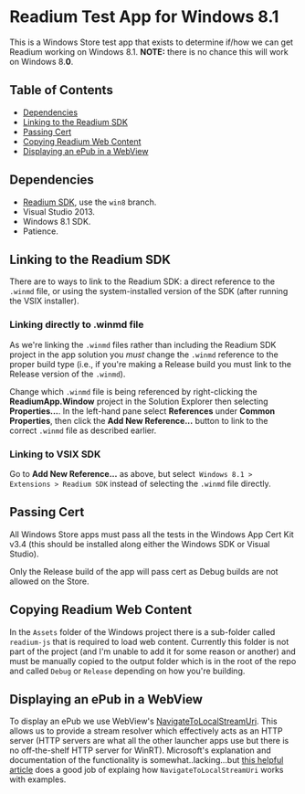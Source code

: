 # Readium Test App for Windows 8.1

This is a Windows Store test app that exists to determine if/how we can get Readium working on Windows 8.1. __NOTE:__ there is no chance this will work on Windows 8.__0__.

## Table of Contents

- [Dependencies](#dependencies)
- [Linking to the Readium SDK](#linking-to-the-readium-sdk)
- [Passing Cert](#passing-cert)
- [Copying Readium Web Content](#copying-readium-web-content)
- [Displaying an ePub in a WebView](#displaying-an-epub-in-a-webview)

## Dependencies

- [Readium SDK](https://github.com/TagCreativeStudio/readium-sdk), use the `win8` branch.
- Visual Studio 2013.
- Windows 8.1 SDK.
- Patience.

## Linking to the Readium SDK

There are to ways to link to the Readium SDK: a direct reference to the `.winmd` file, or using the system-installed version of the SDK (after running the VSIX installer).

### Linking directly to .winmd file

As we're linking the `.winmd` files rather than including the Readium SDK project in the app solution you _must_ change the `.winmd` reference to the proper build type (i.e., if you're making a Release build you must link to the Release version of the `.winmd`).

Change which `.winmd` file is being referenced by right-clicking the __ReadiumApp.Window__ project in the Solution Explorer then selecting __Properties...__. In the left-hand pane select __References__ under __Common Properties__, then click the __Add New Reference...__ button to link to the correct `.winmd` file as described earlier.

### Linking to VSIX SDK

Go to __Add New Reference...__ as above, but select` Windows 8.1 > Extensions > Readium SDK` instead of selecting the `.winmd` file directly.

## Passing Cert

All Windows Store apps must pass all the tests in the Windows App Cert Kit v3.4 (this should be installed along either the Windows SDK or Visual Studio).

Only the Release build of the app will pass cert as Debug builds are not allowed on the Store.

## Copying Readium Web Content

In the `Assets` folder of the Windows project there is a sub-folder called `readium-js` that is required to load web content. Currently this folder is not part of the project (and I'm unable to add it for some reason or another) and must be manually copied to the output folder which is in the root of the repo and called `Debug` or `Release` depending on how you're building.

## Displaying an ePub in a WebView

To display an ePub we use WebView's [NavigateToLocalStreamUri](http://msdn.microsoft.com/en-us/library/windows/apps/windows.ui.xaml.controls.webview.navigatetolocalstreamuri.aspx). This allows us to provide a stream resolver which effectively acts as an HTTP server (HTTP servers are what all the other launcher apps use but there is no off-the-shelf HTTP server for WinRT). Microsoft's explanation and documentation of the functionality is somewhat..lacking...but [this helpful article](http://blogs.msdn.com/b/wsdevsol/archive/2014/06/20/a-primer-on-webview-navigatetolocalstreamuri.aspx) does a good job of explaing how `NavigateToLocalStreamUri` works with examples.